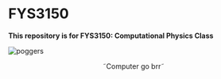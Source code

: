 # FYS3150

**This repository is for FYS3150: Computational Physics Class** 

![poggers](https://user-images.githubusercontent.com/89593997/131041341-b3d72f41-e603-4cf4-b9c1-d8eaa824dbce.jpg)

<center>˜Computer go brr˜</center>

